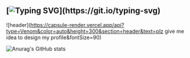 ## [![Typing SVG](https://readme-typing-svg.demolab.com?font=Fira+Code&pause=1000&color=BE76F7&center=true&width=435&lines=Hi!!+Welcome+to+Yoons+home!)](https://git.io/typing-svg)

![header](https://capsule-render.vercel.app/api?type=Venom&color=auto&height=300&section=header&text=plz give me idea to design my profile&fontSize=90)

![Anurag's GitHub stats](https://github-readme-stats.vercel.app/api?username=Yoon0221&show_icons=true&theme=radical)

